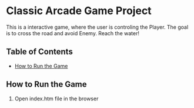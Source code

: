 # Classic Arcade Game Project

This is a interactive game, where the user is controling the Player. The goal is to cross the road and avoid Enemy. Reach the water!

## Table of Contents

* [How to Run the Game](#rules)

## How to Run the Game

1. Open index.htm file in the browser

